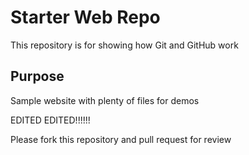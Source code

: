 # Starter Web Repo

This repository is for showing how Git and GitHub work

## Purpose

Sample website with plenty of files for demos



EDITED EDITED!!!!!!

Please fork this repository and pull request for review